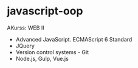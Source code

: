 # javascript-oop

AKurss: WEB II
- Advanced JavaScript. ECMAScript 6 Standard
- JQuery
- Version control systems - Git
- Node.js, Gulp, Vue.js
